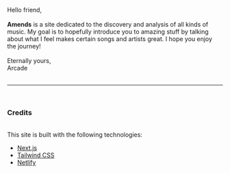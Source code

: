 Hello friend,
<br/>
<br/>
**Amends** is a site dedicated to the discovery and analysis of all kinds of music. My goal is to hopefully introduce you to amazing stuff by talking about what I feel makes certain songs and artists great. I hope you enjoy the journey!
<br/>
<br/>
Eternally yours,
<br/>
Arcade
<br/>
<br/>
<hr/>
<br/>

### Credits
<br/>
This site is built with the following technologies:
<br/>

* [Next.js](https://nextjs.org)
* [Tailwind CSS](https://tailwindcss.com)
* [Netlify](https://netlify.com)
